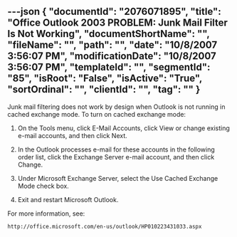 ---json
{
  "documentId": "2076071895",
  "title": "Office Outlook 2003 PROBLEM: Junk Mail Filter Is Not Working",
  "documentShortName": "",
  "fileName": "",
  "path": "",
  "date": "10/8/2007 3:56:07 PM",
  "modificationDate": "10/8/2007 3:56:07 PM",
  "templateId": "",
  "segmentId": "85",
  "isRoot": "False",
  "isActive": "True",
  "sortOrdinal": "",
  "clientId": "",
  "tag": ""
}
---

Junk mail filtering does not work by design when Outlook is not running in cached exchange mode. To turn on cached exchange mode:

1. On the Tools menu, click E-Mail Accounts, click View or change existing e-mail accounts, and then click Next.

2. In the Outlook processes e-mail for these accounts in the following order list, click the Exchange Server e-mail account, and then click Change.

3. Under Microsoft Exchange Server, select the Use Cached Exchange Mode check box.

4. Exit and restart Microsoft Outlook.

For more information, see:

    http://office.microsoft.com/en-us/outlook/HP010223431033.aspx
